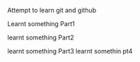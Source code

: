 
Attempt to learn git and github

Learnt something Part1

learnt something Part2



learnt something Part3
learnt somethin pt4

